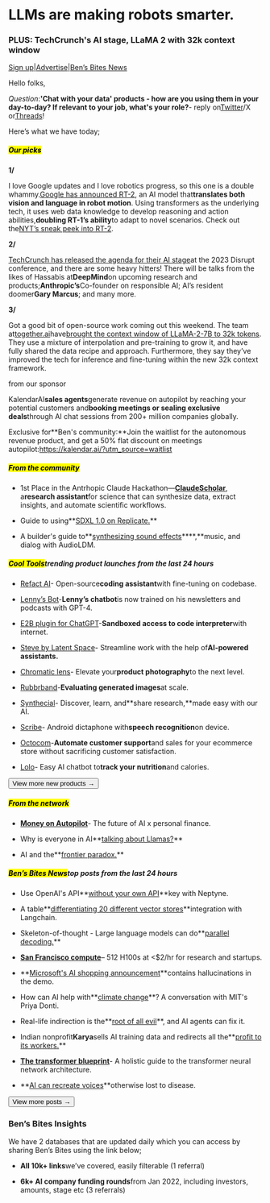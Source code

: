 # LLMs are making robots smarter.

### PLUS: TechCrunch's AI stage, LLaMA 2 with 32k context window

[Sign up](https://www.bensbites.co/?utm_source=bensbites\&utm_medium=referral\&utm_campaign=llms-are-making-robots-smarter)|[Advertise](https://sponsor.bensbites.co/?utm_source=bensbites\&utm_medium=referral\&utm_campaign=llms-are-making-robots-smarter)|[Ben’s Bites News](https://news.bensbites.co/?utm_source=bensbites\&utm_medium=referral\&utm_campaign=llms-are-making-robots-smarter)

Hello folks,

*Question*:**'Chat with your data' products - how are you using them in your day-to-day? If relevant to your job, what's your role?**- reply on[Twitter](https://twitter.com/bentossell/status/1685997096107720705?utm_source=bensbites\&utm_medium=referral\&utm_campaign=llms-are-making-robots-smarter)/X or[Threads](https://www.threads.net/@bentossell/post/CvXL4gxoXX2/?utm_source=bensbites\&utm_medium=referral\&utm_campaign=llms-are-making-robots-smarter)!

Here’s what we have today;

##### <mark>**Our picks**</mark>

**1/**

I love Google updates and I love robotics progress, so this one is a double whammy.[Google has announced RT-2](https://blog.google/technology/ai/google-deepmind-rt2-robotics-vla-model/?utm_source=bensbites\&utm_medium=referral\&utm_campaign=llms-are-making-robots-smarter), an AI model that**translates both vision and language in robot motion**. Using transformers as the underlying tech, it uses web data knowledge to develop reasoning and action abilities,**doubling RT-1’s ability**to adapt to novel scenarios. Check out the[NYT’s sneak peek into RT-2](https://archive.vn/objpJ?utm_source=bensbites\&utm_medium=referral\&utm_campaign=llms-are-making-robots-smarter).

**2/**

[TechCrunch has released the agenda for their AI stage](https://techcrunch.com/2023/07/28/announcing-the-ai-stage-agenda-at-techcrunch-disrupt-2023/?utm_source=bensbites\&utm_medium=referral\&utm_campaign=llms-are-making-robots-smarter)at the 2023 Disrupt conference, and there are some heavy hitters! There will be talks from the likes of Hassabis at**DeepMind**on upcoming research and products;**Anthropic’s**Co-founder on responsible AI; AI’s resident doomer**Gary Marcus**; and many more.

**3/**

Got a good bit of open-source work coming out this weekend. The team at[together.ai](http://together.ai/?utm_source=bensbites\&utm_medium=referral\&utm_campaign=llms-are-making-robots-smarter)have[brought the context window of LLaMA-2-7B to 32k tokens](https://together.ai/blog/llama-2-7b-32k?utm_source=bensbites\&utm_medium=referral\&utm_campaign=llms-are-making-robots-smarter). They use a mixture of interpolation and pre-training to grow it, and have fully shared the data recipe and approach. Furthermore, they say they’ve improved the tech for inference and fine-tuning within the new 32k context framework.

from our sponsor

KalendarAI**sales agents**generate revenue on autopilot by reaching your potential customers and**booking meetings or sealing exclusive deals**through AI chat sessions from 200+ million companies globally.

Exclusive for\*\*Ben's community:\*\*Join the waitlist for the autonomous revenue product, and get a 50% flat discount on meetings autopilot:<https://kalendar.ai/?utm_source=waitlist>

##### <mark>**From the community**</mark>

- 1st Place in the Antrhopic Claude Hackathon—[**ClaudeScholar**](https://twitter.com/sauhaarda/status/1685892051043508224?utm_source=bensbites\&utm_medium=referral\&utm_campaign=llms-are-making-robots-smarter), a**research assistant**for science that can synthesize data, extract insights, and automate scientific workflows.

- Guide to using\*\*[SDXL 1.0 on Replicate.](https://sdxl.replicate.dev/?utm_source=bensbites\&utm_medium=referral\&utm_campaign=llms-are-making-robots-smarter)\*\*

- A builder's guide to\*\*[synthesizing sound effects](https://notes.aimodels.fyi/audioldm-text-to-audio/?utm_source=bensbites\&utm_medium=referral\&utm_campaign=llms-are-making-robots-smarter)\*\*\*\*,\*\*music, and dialog with AudioLDM.

##### <mark>**Cool Tools**</mark>trending product launches from the last 24 hours

- [Refact AI](https://github.com/smallcloudai/refact?utm_source=bensbites\&utm_medium=referral\&utm_campaign=llms-are-making-robots-smarter)- Open-source**coding assistant**with fine-tuning on codebase.

- [Lenny’s Bot](https://www.lennybot.com/?utm_source=bensbites\&utm_medium=referral\&utm_campaign=llms-are-making-robots-smarter)-**Lenny’s chatbot**is now trained on his newsletters and podcasts with GPT-4.

- [E2B plugin for ChatGPT](https://github.com/e2b-dev/chatgpt-plugin?utm_source=bensbites\&utm_medium=referral\&utm_campaign=llms-are-making-robots-smarter)-**Sandboxed access to code interpreter**with internet.

- [Steve by Latent Space](https://www.latentspace.dev/?utm_source=bensbites\&utm_medium=referral\&utm_campaign=llms-are-making-robots-smarter)- Streamline work with the help of**AI-powered assistants.**

- [Chromatic lens](https://chromaticlens.com/?utm_source=bensbites\&utm_medium=referral\&utm_campaign=llms-are-making-robots-smarter)- Elevate your**product photography**to the next level.

- [Rubbrband](https://www.rubbrband.com/?utm_source=bensbites\&utm_medium=referral\&utm_campaign=llms-are-making-robots-smarter)-**Evaluating generated images**at scale.

- [Synthecial](https://synthical.com/?utm_source=bensbites\&utm_medium=referral\&utm_campaign=llms-are-making-robots-smarter)- Discover, learn, and\*\*share research,\*\*made easy with our AI.

- [Scribe](https://play.google.com/store/apps/details?id=com.simplexphone.scribe\&hl=en_US)- Android dictaphone with**speech recognition**on device.

- [Octocom](https://www.octocom.ai/?utm_source=bensbites\&utm_medium=referral\&utm_campaign=llms-are-making-robots-smarter)-**Automate customer support**and sales for your ecommerce store without sacrificing customer satisfaction.

- [Lolo](https://apps.apple.com/app/lolo-track-food-its-good/id6448986851?l=en\&utm_source=bensbites\&utm_medium=referral\&utm_campaign=llms-are-making-robots-smarter)- Easy AI chatbot to**track your nutrition**and calories.

[<button>View more new products →</button>](https://news.bensbites.co/tags/show?utm_source=bensbites\&utm_medium=referral\&utm_campaign=llms-are-making-robots-smarter)

##### <mark>**From the network**</mark>

- **[Money on Autopilot](https://a16z.com/2023/07/27/money-on-autopilot-ai-personal-finance/?utm_source=bensbites\&utm_medium=referral\&utm_campaign=llms-are-making-robots-smarter)**- The future of AI x personal finance.

- Why is everyone in AI\*\*[talking about Llamas?](https://logankilpatrick.medium.com/why-is-everyone-in-ai-talking-about-llamas-ca776ed93bab?utm_source=bensbites\&utm_medium=referral\&utm_campaign=llms-are-making-robots-smarter)\*\*

- AI and the\*\*[frontier paradox.](https://www.sequoiacap.com/article/ai-paradox-perspective/?utm_source=bensbites\&utm_medium=referral\&utm_campaign=llms-are-making-robots-smarter)\*\*

##### <mark>**Ben’s Bites News**</mark>top posts from the last 24 hours

- Use OpenAI's API\*\*[without your own API](https://www.neptyne.com/blog/making-it-easier-to-develop-with-openai-neptyne?utm_source=bensbites\&utm_medium=referral\&utm_campaign=llms-are-making-robots-smarter)\*\*key with Neptyne.

- A table\*\*[differentiating 20 different vector stores](https://gpt-index.readthedocs.io/en/latest/core_modules/data_modules/storage/vector_stores.html?utm_source=bensbites\&utm_medium=referral\&utm_campaign=llms-are-making-robots-smarter#vector-store-options-feature-support)\*\*integration with Langchain.

- Skeleton-of-thought - Large language models can do\*\*[parallel decoding.](https://arxiv.org/abs/2307.15337?utm_source=bensbites\&utm_medium=referral\&utm_campaign=llms-are-making-robots-smarter)\*\*

- **[San Francisco compute](https://sfcompute.org/?utm_source=bensbites\&utm_medium=referral\&utm_campaign=llms-are-making-robots-smarter)**– 512 H100s at <$2/hr for research and startups.

- \*\*[Microsoft's AI shopping announcement](https://www.perfectrec.com/posts/microsoft-ai-shopping-announcement-contains-hallucinations-in-the-demo?utm_source=bensbites\&utm_medium=referral\&utm_campaign=llms-are-making-robots-smarter)\*\*contains hallucinations in the demo.

- How can AI help with\*\*[climate change](https://transcripts.volts.wtf/how-can-ai-help-with-climate-change?utm_source=bensbites\&utm_medium=referral\&utm_campaign=llms-are-making-robots-smarter)\*\*? A conversation with MIT's Priya Donti.

- Real-life indirection is the\*\*[root of all evil](https://marianogappa.github.io/software/2023/07/28/real-life-indirection-is-the-root-of-all-evil-and-ai-agents-can-fix-it/?utm_source=bensbites\&utm_medium=referral\&utm_campaign=llms-are-making-robots-smarter)\*\*, and AI agents can fix it.

- Indian nonprofit**Karya**sells AI training data and redirects all the\*\*[profit to its workers.](https://time.com/6297403/india-ai-karya-startup/?utm_source=bensbites\&utm_medium=referral\&utm_campaign=llms-are-making-robots-smarter)\*\*

- **[The transformer blueprint](https://deeprevision.github.io/posts/001-transformer/?utm_source=bensbites\&utm_medium=referral\&utm_campaign=llms-are-making-robots-smarter)**- A holistic guide to the transformer neural network architecture.

- \*\*[AI can recreate voices](https://www.washingtonpost.com/wellness/interactive/2023/voice-banking-artificial-intelligence/?utm_source=bensbites\&utm_medium=referral\&utm_campaign=llms-are-making-robots-smarter)\*\*otherwise lost to disease.

[<button>View more posts →</button>](https://news.bensbites.co/tags/news/trending?utm_source=bensbites\&utm_medium=referral\&utm_campaign=llms-are-making-robots-smarter)

### Ben’s Bites Insights

We have 2 databases that are updated daily which you can access by sharing Ben’s Bites using the link below;

- **All 10k+ links**we’ve covered, easily filterable (1 referral)

- **6k+ AI company funding rounds**from Jan 2022, including investors, amounts, stage etc (3 referrals)
